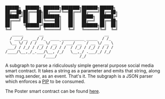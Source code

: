 ```
██████╗  ██████╗ ███████╗████████╗███████╗██████╗
██╔══██╗██╔═══██╗██╔════╝╚══██╔══╝██╔════╝██╔══██╗
██████╔╝██║   ██║███████╗   ██║   █████╗  ██████╔╝
██╔═══╝ ██║   ██║╚════██║   ██║   ██╔══╝  ██╔══██╗
██║     ╚██████╔╝███████║   ██║   ███████╗██║  ██║
╚═╝      ╚═════╝ ╚══════╝   ╚═╝   ╚══════╝╚═╝  ╚═╝
   _____       __                           __  
  / ___/__  __/ /_  ____ __________ _____  / /_ 
  \__ \/ / / / __ \/ __ `/ ___/ __ `/ __ \/ __ \
 ___/ / /_/ / /_/ / /_/ / /  / /_/ / /_/ / / / /
/____/\__,_/_.___/\__, /_/   \__,_/ .___/_/ /_/ 
                 /____/          /_/            
```

A subgraph to parse a ridiculously simple general purpose social media smart contract.
It takes a string as a parameter and emits that string, along with msg.sender, as an event. That's it.
The subgraph is a JSON parser which enforces a [PIP](https://github.com/ETHPoster/PIP) to be consumed.

The Poster smart contract can be found [here](https://github.com/ETHPoster/contract).